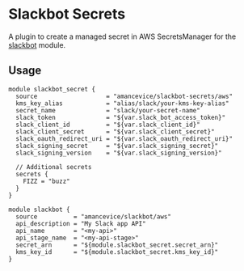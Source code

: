 # Slackbot Secrets

A plugin to create a managed secret in AWS SecretsManager for the [slackbot](https://github.com/amancevice/terraform-aws-slackbot) module.

## Usage

```hcl
module slackbot_secret {
  source                   = "amancevice/slackbot-secrets/aws"
  kms_key_alias            = "alias/slack/your-kms-key-alias"
  secret_name              = "slack/your-secret-name"
  slack_token              = "${var.slack_bot_access_token}"
  slack_client_id          = "${var.slack_client_id}"
  slack_client_secret      = "${var.slack_client_secret}"
  slack_oauth_redirect_uri = "${var.slack_oauth_redirect_uri}"
  slack_signing_secret     = "${var.slack_signing_secret}"
  slack_signing_version    = "${var.slack_signing_version}"

  // Additional secrets
  secrets {
    FIZZ = "buzz"
  }
}

module slackbot {
  source          = "amancevice/slackbot/aws"
  api_description = "My Slack app API"
  api_name        = "<my-api>"
  api_stage_name  = "<my-api-stage>"
  secret_arn      = "${module.slackbot_secret.secret_arn}"
  kms_key_id      = "${module.slackbot_secret.kms_key_id}"
}
```
